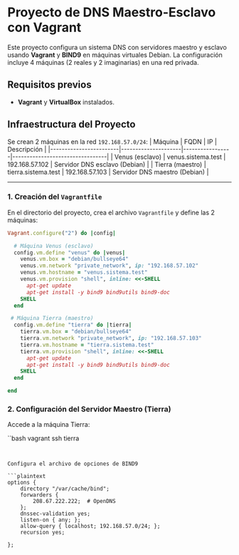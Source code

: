 # Proyecto de DNS Maestro-Esclavo con Vagrant

Este proyecto configura un sistema DNS con servidores maestro y esclavo usando **Vagrant** y **BIND9** en máquinas virtuales Debian. La configuración incluye 4 máquinas (2 reales y 2 imaginarias) en una red privada.


## Requisitos previos

- **Vagrant** y **VirtualBox** instalados.


## Infraestructura del Proyecto

Se crean 2 máquinas en la red `192.168.57.0/24`:
| Máquina                | FQDN                | IP              | Descripción                     |
|------------------------|---------------------|-----------------|---------------------------------|
| Venus (esclavo)         | venus.sistema.test  | 192.168.57.102  | Servidor DNS esclavo (Debian)   |
| Tierra (maestro)        | tierra.sistema.test | 192.168.57.103  | Servidor DNS maestro (Debian)   |

---


### 1. Creación del `Vagrantfile`

En el directorio del proyecto, crea el archivo `Vagrantfile` y define las 2 máquinas:

```ruby
Vagrant.configure("2") do |config|

  # Máquina Venus (esclavo)
  config.vm.define "venus" do |venus|
    venus.vm.box = "debian/bullseye64"
    venus.vm.network "private_network", ip: "192.168.57.102"
    venus.vm.hostname = "venus.sistema.test"
    venus.vm.provision "shell", inline: <<-SHELL
      apt-get update
      apt-get install -y bind9 bind9utils bind9-doc
    SHELL
  end

 # Máquina Tierra (maestro)
  config.vm.define "tierra" do |tierra|
    tierra.vm.box = "debian/bullseye64"
    tierra.vm.network "private_network", ip: "192.168.57.103"
    tierra.vm.hostname = "tierra.sistema.test"
    tierra.vm.provision "shell", inline: <<-SHELL
      apt-get update
      apt-get install -y bind9 bind9utils bind9-doc
    SHELL
  end

end

```

### 2. Configuración del Servidor Maestro (Tierra)

Accede a la máquina Tierra:

``bash
vagrant ssh tierra
```


Configura el archivo de opciones de BIND9

```plaintext
options {
    directory "/var/cache/bind";
    forwarders {
        208.67.222.222;  # OpenDNS
    };
    dnssec-validation yes;
    listen-on { any; };
    allow-query { localhost; 192.168.57.0/24; };
    recursion yes;

};

